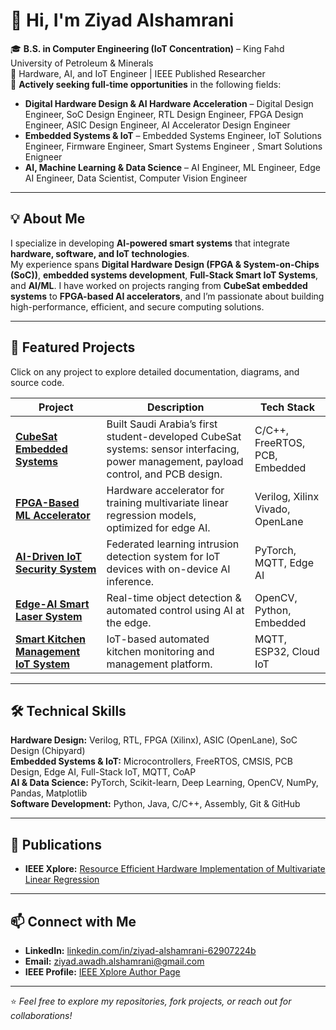 # 👋 Hi, I'm Ziyad Alshamrani  

🎓 **B.S. in Computer Engineering (IoT Concentration)** – King Fahd University of Petroleum & Minerals  
🔬 Hardware, AI, and IoT Engineer | IEEE Published Researcher  
💼 **Actively seeking full-time opportunities** in the following fields:  

- **Digital Hardware Design & AI Hardware Acceleration** – Digital Design Engineer, SoC Design Engineer, RTL Design Engineer, FPGA Design Engineer, ASIC Design Engineer, AI Accelerator Design Engineer  
- **Embedded Systems & IoT** – Embedded Systems Engineer, IoT Solutions Engineer, Firmware Engineer, Smart Systems Engineer , Smart Solutions Enigneer   
- **AI, Machine Learning & Data Science** – AI Engineer, ML Engineer, Edge AI Engineer, Data Scientist, Computer Vision Engineer  

---

## 💡 About Me  
I specialize in developing **AI-powered smart systems** that integrate **hardware, software, and IoT technologies**.  
My experience spans **Digital Hardware Design (FPGA & System-on-Chips (SoC))**, **embedded systems development**, **Full-Stack Smart IoT Systems**,  and **AI/ML**. 
I have worked on projects ranging from **CubeSat embedded systems** to **FPGA-based AI accelerators**, and I’m passionate about building high-performance, efficient, and secure computing solutions.  

---

## 🚀 Featured Projects  
Click on any project to explore detailed documentation, diagrams, and source code.  

| Project | Description | Tech Stack |
|---------|-------------|------------|
| [**CubeSat Embedded Systems**](https://github.com/your-repo) | Built Saudi Arabia’s first student-developed CubeSat systems: sensor interfacing, power management, payload control, and PCB design. | C/C++, FreeRTOS, PCB, Embedded |
| [**FPGA-Based ML Accelerator**](https://github.com/your-repo) | Hardware accelerator for training multivariate linear regression models, optimized for edge AI. | Verilog, Xilinx Vivado, OpenLane |
| [**AI-Driven IoT Security System**](https://github.com/your-repo) | Federated learning intrusion detection system for IoT devices with on-device AI inference. | PyTorch, MQTT, Edge AI |
| [**Edge-AI Smart Laser System**](https://github.com/your-repo) | Real-time object detection & automated control using AI at the edge. | OpenCV, Python, Embedded |
| [**Smart Kitchen Management IoT System**](https://github.com/your-repo) | IoT-based automated kitchen monitoring and management platform. | MQTT, ESP32, Cloud IoT |

---

## 🛠 Technical Skills  

**Hardware Design:** Verilog, RTL, FPGA (Xilinx), ASIC (OpenLane), SoC Design (Chipyard)  
**Embedded Systems & IoT:** Microcontrollers, FreeRTOS, CMSIS, PCB Design, Edge AI, Full-Stack IoT, MQTT, CoAP  
**AI & Data Science:** PyTorch, Scikit-learn, Deep Learning, OpenCV, NumPy, Pandas, Matplotlib  
**Software Development:** Python, Java, C/C++, Assembly, Git & GitHub  

---

## 📜 Publications  
- **IEEE Xplore:** [Resource Efficient Hardware Implementation of Multivariate Linear Regression](https://ieeexplore.ieee.org/document/10604563)  

---

## 📫 Connect with Me  
- **LinkedIn:** [linkedin.com/in/ziyad-alshamrani-62907224b](https://www.linkedin.com/in/ziyad-alshamrani-62907224b/)  
- **Email:** ziyad.awadh.alshamrani@gmail.com  
- **IEEE Profile:** [IEEE Xplore Author Page](https://ieeexplore.ieee.org/document/10604563)  

---

⭐ *Feel free to explore my repositories, fork projects, or reach out for collaborations!*  
